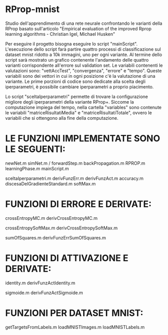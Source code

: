 # RProp-mnist
Studio dell'apprendimento di una rete neurale confrontando le varianti della RProp basato sull'articolo "Empirical evaluation of the improved Rprop learning algorithms - Christian Igel, Michael Husken"

Per eseguire il progetto bisogna eseguire lo script "mainScript".
L'esecuzione dello script farà partire quattro processi di classificazione sul dataset mnist ridotto a 10k immagini, uno per ogni variante.
Al termine dello script sarà mostrato un grafico contenente l'andamento delle quattro varianti corrispondente all'errore sul validation set.
Le variabili contenenti le valutazioni sono: "vettAccTest", "convergenza", "errore" e "tempo". 
Queste variabili sono dei vettori in cui in ogni posizione c'è la valutazione di una variante.
Le prime porzioni di codice sono dedicate alla scelta degli iperparametri, è possibile cambiare iperparametri a proprio piacimento.

Lo script "sceltaIperparametri" permette di trovare la configurazione migliore degli iperparametri della variante RProp+.
Siccome la computazione impiega del tempo, nella cartella "variables" sono contenute le variabili "matriceRisultatiMedia" e "matriceRisultatiTotale", 
ovvero le variabili che si ottengono alla fine della computazione.

# LE FUNZIONI IMPLEMENTATE SONO LE SEGUENTI:
newNet.m
simNet.m / forwardStep.m
backPropagation.m
RPROP.m
learningPhase.m
mainScript.m

sceltaIperparametri.m
derivFunzErr.m
derivFunzAct.m
accuracy.m
discesaDelGradienteStandard.m
softMax.m

# FUNZIONI DI ERRORE E DERIVATE:
crossEntropyMC.m
derivCrossEntropyMC.m

crossEntropySoftMax.m
derivCrossEntropySoftMax.m

sumOfSquares.m
derivFunzErrSumOfSquares.m


# FUNZIONI DI ATTIVAZIONE E DERIVATE:
identity.m
derivFunzActIdentity.m

sigmoide.m
derivFunzActSigmoide.m


# FUNZIONI PER DATASET MNIST:
getTargetsFromLabels.m
loadMNISTImages.m
loadMNISTLabels.m
